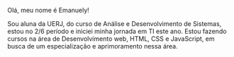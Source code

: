 Olá, meu nome é Emanuely!

Sou aluna da UERJ, do curso de Análise e Desenvolvimento de Sistemas, estou no 2/6 período e iniciei minha jornada em TI este ano. Estou fazendo cursos na área de Desenvolvimento web, HTML, CSS e JavaScript, em busca de um especialização e aprimoramento nessa área.

<!---
emanuelycolodete/emanuelycolodete is a ✨ special ✨ repository because its `README.md` (this file) appears on your GitHub profile.
You can click the Preview link to take a look at your changes.
--->
